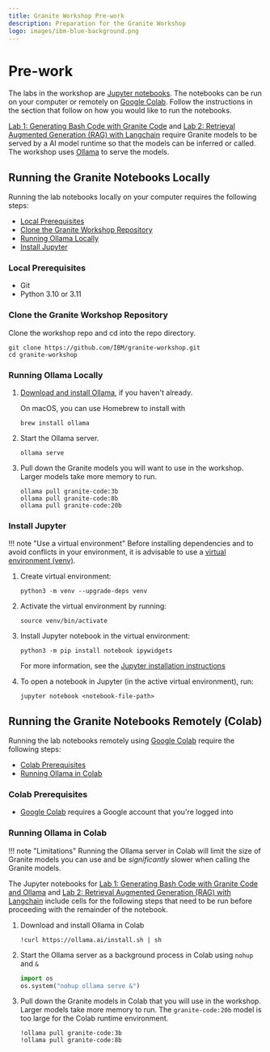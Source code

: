 ```yaml
---
title: Granite Workshop Pre-work
description: Preparation for the Granite Workshop
logo: images/ibm-blue-background.png
---
```


# Pre-work

The labs in the workshop are [Jupyter notebooks](https://jupyter.org/). The notebooks can be run on your computer or remotely on [Google Colab](https://colab.google/). Follow the instructions in the section that follow on how you would like to run the notebooks.

[Lab 1: Generating Bash Code with Granite Code](../lab-1/README.md) and [Lab 2: Retrieval Augmented Generation (RAG) with Langchain](../lab-2/README.md) require Granite models to be served by a AI model runtime so that the models can be inferred or called. The workshop uses [Ollama](https://github.com/ollama/ollama) to serve the models.

## Running the Granite Notebooks Locally

Running the lab notebooks locally on your computer requires the following steps:

- [Local Prerequisites](#local-prerequisites)
- [Clone the Granite Workshop Repository](#clone-the-granite-workshop-repository)
- [Running Ollama Locally](#running-ollama-locally)
- [Install Jupyter](#install-jupyter)

### Local Prerequisites

- Git
- Python 3.10 or 3.11

### Clone the Granite Workshop Repository

Clone the workshop repo and cd into the repo directory.

```shell
git clone https://github.com/IBM/granite-workshop.git
cd granite-workshop
```

### Running Ollama Locally

1. [Download and install Ollama](https://github.com/ollama/ollama?tab=readme-ov-file#ollama), if you haven't already.

    On macOS, you can use Homebrew to install with

    ```shell
    brew install ollama
    ```

1. Start the Ollama server.

    ```shell
    ollama serve
    ```

1. Pull down the Granite models you will want to use in the workshop. Larger models take more memory to run.

    ```shell
    ollama pull granite-code:3b
    ollama pull granite-code:8b
    ollama pull granite-code:20b
    ```

### Install Jupyter

!!! note "Use a virtual environment"
    Before installing dependencies and to avoid conflicts in your environment, it is advisable to use a [virtual environment (venv)](https://docs.python.org/3/library/venv.html).

1. Create virtual environment:

    ```shell
    python3 -m venv --upgrade-deps venv
    ```

1. Activate the virtual environment by running:

    ```shell
    source venv/bin/activate
    ```

1. Install Jupyter notebook in the virtual environment:

    ```shell
    python3 -m pip install notebook ipywidgets
    ```

    For more information, see the [Jupyter installation instructions](https://jupyter.org/install)

1. To open a notebook in Jupyter (in the active virtual environment), run:

    ```shell
    jupyter notebook <notebook-file-path>
    ```

## Running the Granite Notebooks Remotely (Colab)

Running the lab notebooks remotely using [Google Colab](https://colab.google/) require the following steps:

- [Colab Prerequisites](#colab-prerequisites)
- [Running Ollama in Colab](#running-ollama-in-colab)

### Colab Prerequisites

- [Google Colab](https://colab.google/) requires a Google account that you're logged into

### Running Ollama in Colab

!!! note "Limitations"
    Running the Ollama server in Colab will limit the size of Granite models you can use and be _significantly_ slower when calling the Granite models.

The Jupyter notebooks for [Lab 1: Generating Bash Code with Granite Code and Ollama](../lab-1/README.md) and [Lab 2: Retrieval Augmented Generation (RAG) with Langchain](../lab-2/README.md) include cells for the following steps that  need to be run before proceeding with the remainder of the notebook.

1. Download and install Ollama in Colab

    ```shell
    !curl https://ollama.ai/install.sh | sh
    ```

1. Start the Ollama server as a background process in Colab using `nohup` and `&`

    ```python
    import os
    os.system("nohup ollama serve &")
    ```

1. Pull down the Granite models in Colab that you will use in the workshop. Larger models take more memory to run. The `granite-code:20b` model is too large for the Colab runtime environment.

    ```shell
    !ollama pull granite-code:3b
    !ollama pull granite-code:8b
    ```
